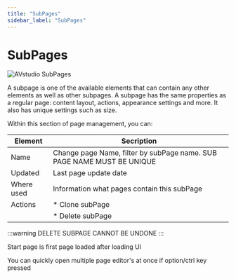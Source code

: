 ```yaml
---
title: "SubPages"
sidebar_label: "SubPages"
---
```


#  SubPages 

![AVstudio SubPages](./img/avstudio-subpages.png)

A subpage is one of the available elements that can contain any other
elements as well as other subpages. A subpage has the same properties as
a regular page: content layout, actions, appearance settings and more.
It also has unique settings such as size.

Within this section of page management, you can:

|Element|Secription|
|---|---|
|Name|Change page Name, filter by subPage name. SUB PAGE NAME MUST BE UNIQUE|
|Updated| Last page update date|
|Where used|Information what pages contain this subPage|
|Actions| * Clone subPage 
| | * Delete subPage |

:::warning
DELETE SUBPAGE CANNOT BE UNDONE
:::

Start page is first page loaded after loading UI

You can quickly open multiple page editor's at once if option/ctrl key
pressed
